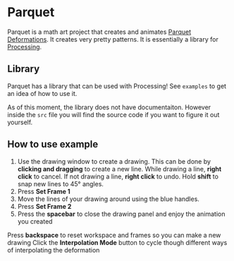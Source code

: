 # Parquet

Parquet is a math art project that creates and animates [Parquet Deformations](http://www.tess-elation.co.uk/parquet-deformations). It creates very pretty patterns. It is essentially a library for [Processing](https://processing.org/).

## Library

Parquet has a library that can be used with Processing! See `examples` to get an idea of how to use it.

As of this moment, the library does not have documentaiton. However inside the `src` file you will find the source code if you want to figure it out yourself.

## How to use example

1. Use the drawing window to create a drawing. This can be done by **clicking and dragging** to create a new line. While drawing a line, **right click** to cancel. If not drawing a line, **right click** to undo. Hold **shift** to snap new lines to 45° angles.
2. Press **Set Frame 1** 
3. Move the lines of your drawing around using the blue handles.
4. Press **Set Frame 2**
5. Press the **spacebar** to close the drawing panel and enjoy the animation you created


Press **backspace** to reset workspace and frames so you can make a new drawing
Click the **Interpolation Mode** button to cycle though different ways of interpolating the deformation
